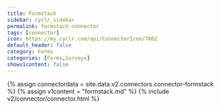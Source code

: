 ```yaml
---
title: Formstack
sidebar: cyclr_sidebar
permalink: formstack-connector
tags: [connector]
icon: https://my.cyclr.com/api/ConnectorIcon/7802
default_header: false
category: Forms
categories: [Forms,Surveys]
showv1content: false
---
```

{% assign connectordata = site.data.v2.connectors.connector-formstack %}
{% assign v1content = "formstack.md" %}
{% include v2/connector/connector.html %}	
